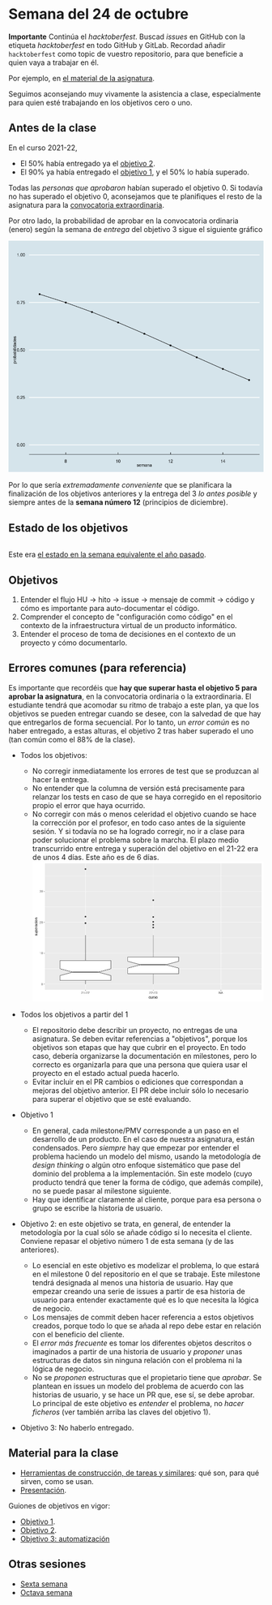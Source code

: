 # Semana del 24 de octubre

**Importante** Continúa el *hacktoberfest*. Buscad *issues* en GitHub con la
etiqueta *hacktoberfest* en todo GitHub y GitLab. Recordad añadir
`hacktoberfest` como topic de vuestro repositorio, para que beneficie a quien
vaya a trabajar en él.

Por ejemplo, en [el material de la asignatura](https://github.com/JJ/IV).

Seguimos aconsejando muy vivamente la asistencia a clase, especialmente para
quien esté trabajando en los objetivos cero o uno.

## Antes de la clase

En el curso 2021-22,

* El 50% había entregado ya el [objetivo
  2](https://jj.github.io/IV/documentos/proyecto/2.Entidad).
* El 90% ya había entregado el [objetivo
  1](http://jj.github.io/IV/documentos/proyecto/1.Infraestructura), y el 50% lo
  había superado.

Todas las *personas que aprobaron* habían superado el objetivo 0. Si todavía no
has superado el objetivo 0, aconsejamos que te planifiques el resto de la
asignatura para la [convocatoria
extraordinaria](instrucciones-ordinaria-extraordinaria.md).

Por otro lado, la probabilidad de aprobar en la convocatoria ordinaria (enero)
según la semana de *entrega* del objetivo 3 sigue el siguiente gráfico

![Probabilidad vs. semana](probabilidad-aprobar-ordinaria-vs-semana.png)

Por lo que sería *extremadamente conveniente* que se planificara la finalización
de los objetivos anteriores y la entrega del 3 *lo antes posible* y siempre
antes de la **semana número 12** (principios de diciembre).

## Estado de los objetivos

```
```


Este era [el estado en la semana equivalente el año
pasado](https://github.com/JJ/IV-21-22/blob/master/sesiones/semana-07.md).

## Objetivos

1. Entender el flujo HU → hito → issue → mensaje de commit → código y cómo es
   importante para auto-documentar el código.
2. Comprender el concepto de "configuración como código" en el contexto de la
   infraestructura virtual de un producto informático.
3. Entender el proceso de toma de decisiones en el contexto de un proyecto y
   cómo documentarlo.

## Errores comunes (para referencia)

Es importante que recordéis que **hay que superar hasta el objetivo 5 para aprobar la
asignatura**, en la convocatoria ordinaria o la extraordinaria. El estudiante
tendrá que acomodar su ritmo de trabajo a este plan, ya que los objetivos se
pueden entregar cuando se desee, con la salvedad de que hay que entregarlos de
forma secuencial. Por lo tanto, un *error común* es no haber entregado, a estas
alturas, el objetivo 2 tras haber superado el uno (tan común como el 88% de la
clase).

* Todos los objetivos:
  * No corregir inmediatamente los errores de test que se produzcan al hacer la
    entrega.
  * No entender que la columna de versión está precisamente para relanzar los
    tests en caso de que se haya corregido en el repositorio propio el error que
    haya ocurrido.
  * No corregir con más o menos celeridad el objetivo cuando se hace la
    corrección por el profesor, en todo caso antes de la siguiente sesión. Y si
    todavía no se ha logrado corregir, no ir a clase para poder solucionar el
    problema sobre la marcha. El plazo medio transcurrido entre entrega y
    superación del objetivo en el 21-22 era de unos 4 días. Este año es de 6
    días.
![Tiempo entre entrega y superacion, 21-22 vs 22-23](entrega-superacion.jpg)

* Todos los objetivos a partir del 1
  * El repositorio debe describir un proyecto, no entregas de una asignatura. Se
    deben evitar referencias a "objetivos", porque los objetivos son etapas que
    hay que cubrir en el proyecto. En todo caso, debería organizarse la
    documentación en milestones, pero lo correcto es organizarla para que una
    persona que quiera usar el proyecto en el estado actual pueda hacerlo.
  * Evitar incluir en el PR cambios o ediciones que correspondan a mejoras del
    objetivo anterior. El PR debe incluir sólo lo necesario para superar el
    objetivo que se esté evaluando.
* Objetivo 1
  * En general, cada milestone/PMV corresponde a un paso en el desarrollo de un
    producto. En el caso de nuestra asignatura, están condensados. Pero
    *siempre* hay que empezar por entender el problema haciendo un modelo del
    mismo, usando la metodología de *design thinking* o algún otro enfoque
    sistemático que pase del dominio del problema a la implementación. Sin este
    modelo (cuyo producto tendrá que tener la forma de código, que además
    compile), no se puede pasar al milestone siguiente.
  * Hay que identificar claramente al cliente, porque para esa persona o grupo
    se escribe la historia de usuario.
* Objetivo 2: en este objetivo se trata, en general, de entender la metodología
  por la cual sólo se añade código si lo necesita el cliente. Conviene repasar
  el objetivo número 1 de esta semana (y de las anteriores).
  * Lo esencial en este objetivo es modelizar el problema, lo que estará en el
    milestone 0 del repositorio en el que se trabaje. Este milestone tendrá
    designada al menos una historia de usuario. Hay que empezar creando una
    serie de issues a partir de esa historia de usuario para entender
    exactamente qué es lo que necesita la lógica de negocio.
  * Los mensajes de commit deben hacer referencia a estos objetivos creados,
    porque todo lo que se añada al repo debe estar en relación con el beneficio
    del cliente.
  * El *error más frecuente* es tomar los diferentes objetos descritos o
    imaginados a partir de una historia de usuario y *proponer* unas estructuras
    de datos sin ninguna relación con el problema ni la lógica de negocio.
  * No se *proponen* estructuras que el propietario tiene que *aprobar*. Se
    plantean en issues un modelo del problema de acuerdo con las historias de
    usuario, y se hace un PR que, ese sí, se debe aprobar. Lo principal de este
    objetivo es *entender* el problema, no *hacer ficheros* (ver también arriba
    las claves del objetivo 1).
* Objetivo 3: No haberlo entregado.

## Material para la clase

* [Herramientas de construcción, de tareas y
  similares](http://jj.github.io/IV/documentos/temas/Desarrollo_basado_en_pruebas#vamos-a-hacer-una-aplicaci%C3%B3n-gestionar-porras-de-f%C3%BAtbol):
  qué son, para qué sirven, como se usan.
* [Presentación](https://jj.github.io/IV/preso/gestores-tareas.html).

Guiones de objetivos en vigor:

* [Objetivo 1](https://jj.github.io/IV/documentos/proyecto/1.Infraestructura).
* [Objetivo 2](https://jj.github.io/IV/documentos/proyecto/2.Entidad).
* [Objetivo 3: automatización](http://jj.github.io/IV/documentos/proyecto/3.Automatizar)

## Otras sesiones

* [Sexta semana](semana-06.md)
* [Octava semana](semana-08.md)


